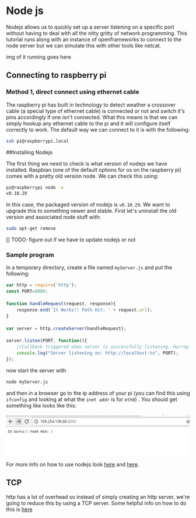 # Node js

Nodejs allows us to quickly set up a server listening on a specific port without having to deal with all the nitty gritty of network programming. This tutorial runs along with an instance of openframeworks to connect to the node server but we can simulate this with other tools like netcat.

img of it running goes here

## Connecting to raspberry pi

### Method 1, direct connect using ethernet cable

The raspberry pi has built in technology to detect weather a crossover cable (a special type of ethernet cable) is connected or not and switch it's pins accordingly if one isn't connected. What this means is that we can simply hookup any ethernet cable to the pi and it will configure itself correctly to work. The default way we can connect to it is with the following:

```bash
ssh pi@raspberrypi.local
```

##Installing Nodejs

The first thing we need to check is what version of nodejs we have installed. Raspbian (one of the default options for os on the raspberry pi) comes with a pretty old version node. We can check this using:

```bash
pi@raspberrypi node -v
v0.10.29
```

In this case, the packaged version of nodejs is `v0.10.29`. We want to upgrade this to something newer and stable. First let's uninstall the old version and associated node stuff with:

```bash
sudo apt-get remove 
```

[] TODO: figure out if we have to update nodejs or not

### Sample program

In a temporary directory, create a file named `myServer.js` and put the following:

```js
var http = require('http');
const PORT=8080; 

function handleRequest(request, response){
    response.end('It Works!! Path Hit: ' + request.url);
}

var server = http.createServer(handleRequest);

server.listen(PORT, function(){
    //Callback triggered when server is successfully listening. Hurray!
    console.log("Server listening on: http://localhost:%s", PORT);
});
```

now start the server with

```bash
node myServer.js
```

and then in a browser go to the ip address of your pi (you can find this using `ifconfig` and looking at what the `inet addr` is for `eth0`) . You should get something like looks like this:

![Server Usage](./nodeServerUsage.JPG "Server Usage")

For more info on how to use nodejs look [here](http://blog.modulus.io/build-your-first-http-server-in-nodejs) and [here](http://nodeguide.com/beginner.html).

## TCP

http has a lot of overhead so instead of simply creating an http server, we're going to reduce this by using a TCP server. Some helpful info on how to do this is [here](http://blog.yld.io/2016/02/23/building-a-tcp-service-using-node-js/#.V_5vaPkrJhE) 